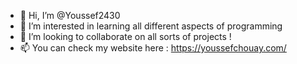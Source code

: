 - 👋 Hi, I’m @Youssef2430
- 👀 I’m interested in learning all different aspects of programming
- 💞️ I’m looking to collaborate on all sorts of projects !
- 📫 You can check my website here : https://youssefchouay.com/
